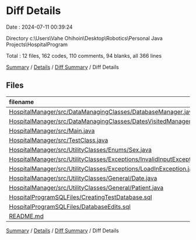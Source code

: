 # Diff Details

Date : 2024-07-11 00:39:24

Directory c:\\Users\\Vahe Ohihoin\\Desktop\\Robotics\\Personal Java Projects\\HospitalProgram

Total : 12 files,  162 codes, 110 comments, 94 blanks, all 366 lines

[Summary](results.md) / [Details](details.md) / [Diff Summary](diff.md) / Diff Details

## Files
| filename | language | code | comment | blank | total |
| :--- | :--- | ---: | ---: | ---: | ---: |
| [HospitalManager/src/DataManagingClasses/DatabaseManager.java](/HospitalManager/src/DataManagingClasses/DatabaseManager.java) | Java | 57 | 42 | 39 | 138 |
| [HospitalManager/src/DataManagingClasses/DatesVisitedManager.java](/HospitalManager/src/DataManagingClasses/DatesVisitedManager.java) | Java | -10 | 0 | -6 | -16 |
| [HospitalManager/src/Main.java](/HospitalManager/src/Main.java) | Java | 35 | 40 | 13 | 88 |
| [HospitalManager/src/TestClass.java](/HospitalManager/src/TestClass.java) | Java | 2 | 0 | -1 | 1 |
| [HospitalManager/src/UtilityClasses/Enums/Sex.java](/HospitalManager/src/UtilityClasses/Enums/Sex.java) | Java | 19 | 8 | 6 | 33 |
| [HospitalManager/src/UtilityClasses/Exceptions/InvalidInputException.java](/HospitalManager/src/UtilityClasses/Exceptions/InvalidInputException.java) | Java | 0 | 5 | 0 | 5 |
| [HospitalManager/src/UtilityClasses/Exceptions/LoadInException.java](/HospitalManager/src/UtilityClasses/Exceptions/LoadInException.java) | Java | 7 | 5 | 7 | 19 |
| [HospitalManager/src/UtilityClasses/General/Date.java](/HospitalManager/src/UtilityClasses/General/Date.java) | Java | 0 | 5 | 0 | 5 |
| [HospitalManager/src/UtilityClasses/General/Patient.java](/HospitalManager/src/UtilityClasses/General/Patient.java) | Java | 9 | 5 | 9 | 23 |
| [HospitalProgramSQLFiles/CreatingTestDatabase.sql](/HospitalProgramSQLFiles/CreatingTestDatabase.sql) | SQL | 13 | 0 | 4 | 17 |
| [HospitalProgramSQLFiles/DatabaseEdits.sql](/HospitalProgramSQLFiles/DatabaseEdits.sql) | SQL | 28 | 0 | 22 | 50 |
| [README.md](/README.md) | Markdown | 2 | 0 | 1 | 3 |

[Summary](results.md) / [Details](details.md) / [Diff Summary](diff.md) / Diff Details